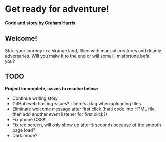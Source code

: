 # Get ready for adventure!

<b>Code and story by Graham Harris</b>

## Welcome!
Start your journey in a strange land, filled with magical creatures and deadly adversaries. Will you make it to the end or will some ill misfortune befall you?

## TODO
<b>Project incomplete, issues to resolve below:</b>
<ul>
  <li>Continue writing story</li>
  <li>GitHub web hosting issues? There's a lag when uploading files</li>
  <li>Eliminate welcome message after first click (hard code into HTML file, then add another event listener for first click?)</li>
  <li>Fix phone CSS!!!</li>
  <li>Fix red screen, will only show up after 5 seconds because of the smooth page load?</li>
  <li>Dark mode?</li>
</ul>
